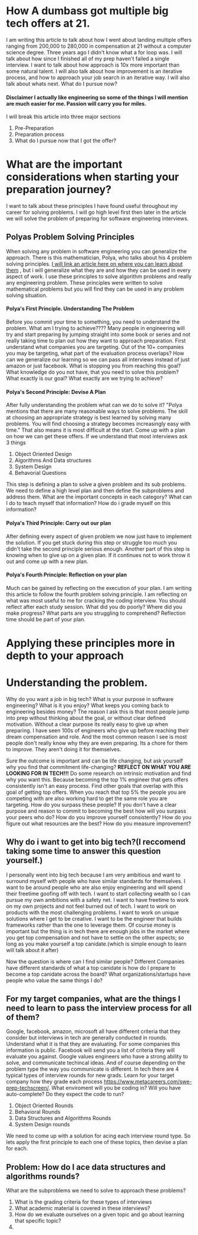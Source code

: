 # How A dumbass got multiple big tech offers at 21.

I am writing this article to talk about how I went about landing multiple offers ranging from 200,000 to 280,000 in compensation at 21 without a computer science degree. Three years ago I didn't know what a for loop was.  I will talk about how since I finished all of my prep haven't failed a single interview. I want to talk about how approach is 10x more important than some natural talent. I will also talk about how improvement is an iterative process, and how to approach your job search in an iterative way. I will also talk about whats next. What do I pursue now? 

#### Disclaimer I actually like engineering so some of the things I will mention are much easier for me. Passion will carry you for miles. 

I will break this article into three major sections

1. Pre-Preparation
2. Preparation process 
3. What do I pursue now that I got the offer? 

# What are the important considerations when starting your preparation journey?

I want to talk about these principles I have found useful throughout my career for solving problems. I will go high level first then later in the article we will solve the problem of preparing for software engineering interviews. 

## Polyas Problem Solving Principles

When solving any problem in software engineering you can generalize the approach. There is this mathematician, Polya, who talks about his 4 problem solving principles. [I will link an article here on where you can learn about them](https://math.berkeley.edu/~gmelvin/polya.pdf) , but i will generalize what they are and how they can be used in every aspect of work. I use these principles to solve algorithm problems and really any engineering problem. These principles were written to solve mathematical problems but you will find they can be used in any problem solving situation. 

#### Polya's First Principle. Understanding The Problem

Before you commit your time to something, you need to understand the problem. What am I trying to achieve???? Many people in engineering will try and start preparing by jumping straight into some book or series and not really taking time to plan out how they want to approach preparation. First understand what companies you are targeting. Out of the 10+ companies you may be targeting, what part of the evaluation process overlaps? How can we generalize our learning so we can pass all interviews instead of just amazon or just facebook. What is stopping you from reaching this goal? What knowledge do you not have, that you need to solve this problem?  What exactly is our goal? What exactly are we trying to achieve?

#### Polya's Second Principle: Devise A Plan

After fully understanding the problem what can we do to solve it? "Polya mentions that there are many reasonable ways to solve problems. The skill at choosing an appropriate strategy is best learned by solving many problems. You will find choosing a strategy becomes increasingly easy with time." That also means it is most difficult at the start. Come up with a plan on how we can get these offers. If we understand that most interviews ask 3 things

1. Object Oriented Design
2. Algorithms And Data structures
3. System Design
4. Behavorial Questions

This step is defining a plan to solve a given problem and its sub problems. We need to define a high level plan and then define the subproblems and address them. What are the important concepts in each category? What can I do to teach myself that information? How do i grade myself on this information? 

#### Polya's Third Principle: Carry out our plan

After defining every aspect of given problem we now just have to implement the solution. If you get stuck during this step or struggle too much you didn't take the second principle serious enough. Another part of this step is knowing when to give up on a given plan. If it continues not to work throw it out and come up with a new plan. 

#### Polya's Fourth Principle: Reflection on your plan

Much can be gained by reflecting on the execution of your plan. I am writing this article to follow the fourth problem solving principle. I am reflecting on what was most useful to me for cracking the coding interview. You should reflect after each study session. What did you do poorly? Where did you make progress? What parts are you struggling to comprehend? Reflection time should be part of your plan. 





# Applying these principles more in depth to your approach





# Understanding the problem.

Why do you want a job in big tech? What is your purpose in software engineering? What is it you enjoy? What keeps you coming back to engineering besides money? The reason I ask this is that most people jump into prep without thinking about the goal, or without clear defined motivation. Without a clear purpose its really easy to give up when preparing. I have seen 100s of engineers who give up before reaching their dream compensation and role. And the most common reason I see is most people don't really know why they are even preparing. Its a chore for them to improve. They aren't doing it for themselves. 

Sure the outcome is important and can be life changing, but ask yourself why you find that commitment life-changing? **REFLECT ON WHAT YOU ARE LOOKING FOR IN TECH!!!** Do some research on intrinsic motivation and find why you want this. Because becoming the top 1% engineer that gets offers consistently isn't an easy process. Find other goals that overlap with this goal of getting top offers. When you reach that top 5% the people you are competing with are also working hard to get the same role you are targeting. How do you surpass these people? If you don't have a clear purpose and reason to commit to becoming the best how will you surpass your peers who do? How do you improve yourself consistently? How do you figure out what resources are the best? How do you measure improvement? 

## Why do i want to get into big tech?(I reccomend taking some time to answer this question yourself.)

I personally went into big tech because I am very ambitious and want to surround myself with people who have similar standards for themselves. I want to be around people who are also enjoy  engineering and will spend their freetime goofing off with tech. I want to start collecting wealth so I can pursue my own ambitions with a safety net. I want to have freetime to work on my own projects and not feel burned out of tech. I want to work on products with the most challenging problems. I want to work on unique solutions where I get to be creative. I want to be the engineer that builds frameworks rather than the one to leverage them. Of course money is important but  the thing is in tech there are enough jobs in the market where you get top compensation and not have to settle on the other aspects; so long as you make yourself a top canidate.(which is simple enough to learn will talk about it after)

Now the question is where can I find similar people? Different Companies have different standards of what a top canidate is how do I prepare to become a top canidate across the board?  What organizations/startups have people who value the same things I do? 

## For my target companies, what are the things I need to learn to pass the interview process for all of them?

Google, facebook, amazon, microsoft all have different criteria that they consider but interviews in tech are generally conducted in rounds. Understand what it is that they are evaluating. For some companies this information is public. Facebook will send you a list of criteria they will evaluate you against. Google values engineers who have a strong ability to solve, and communicate techincal ideas. And of course depending on the problem type the way you communicate is different. In tech there are 4 typical types of interview rounds for new grads. Learn for your target company how they grade each process https://www.metacareers.com/swe-prep-techscreen/. What enviroment will you be coding in? Will you have auto-complete? Do they expect the code to run? 



1. Object Oriented Rounds
2. Behavioral Rounds
3. Data Structures and Algorithms Rounds
4. System Design rounds



We need to come up with a solution for acing each interview round type. So lets apply the first principle to each one of these topics, then devise a plan for each.





## Problem: How do I ace data structures and algorithms rounds? 

What are the subproblems we need to solve to approach these problems? 

1. What is the grading criteria for these types of interviews
2. What academic material is covered in these interviews?
3. How do we evaluate ourselves on a given topic and go about learning that specific topic?
4. 

